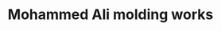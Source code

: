 ---
title: "Mohammed Ali molding works"
url: /karachi/mohammed-ali-molding-works/
shop: furniture
---